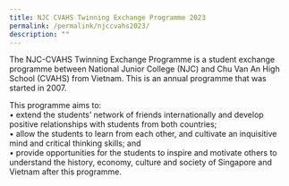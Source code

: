 ```yaml
---
title: NJC CVAHS Twinning Exchange Programme 2023
permalink: /permalink/njccvahs2023/
description: ""
---
```

The NJC-CVAHS Twinning Exchange Programme is a student exchange programme between National Junior College (NJC) and Chu Van An High School (CVAHS) from Vietnam. This is an annual programme that was started in 2007.  
  
This programme aims to:  
• extend the students’ network of friends internationally and develop positive relationships with students from both countries;  
• allow the students to learn from each other, and cultivate an inquisitive mind and critical thinking skills; and  
• provide opportunities for the students to inspire and motivate others to understand the history, economy, culture and society of Singapore and Vietnam after this programme.